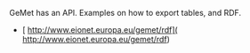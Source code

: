 
GeMet has an API. Examples on how to export tables, and RDF.
* [ http://www.eionet.europa.eu/gemet/rdf]( http://www.eionet.europa.eu/gemet/rdf)
